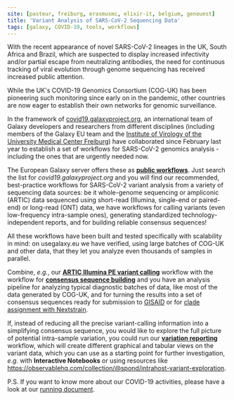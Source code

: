 ```yaml
---
site: [pasteur, freiburg, erasmusmc, elixir-it, belgium, genouest]
title: 'Variant Analysis of SARS-CoV-2 Sequencing Data'
tags: [galaxy, COVID-19, tools, workflows]
---
```


With the recent appearance of novel SARS-CoV-2 lineages in the UK, South Africa
and Brazil, which are suspected to display increased infectivity and/or partial
escape from neutralizing antibodies, the need for continuous tracking of
viral evolution through genome sequencing has received increased public
attention.

While the UK's COVID-19 Genomics Consortium (COG-UK) has been pioneering such
monitoring since early on in the pandemic, other countries are now eager to
establish their own networks for genomic surveillance.

In the framework of [covid19.galaxyproject.org](https://covid19.galaxyproject.org), an international team of Galaxy
developers and researchers from different disciplines (including members of the
Galaxy EU team and the [Institute of Virology of the University Medical Center Freiburg](https://www.uniklinik-freiburg.de/virologie-en.html))
have collaborated since February last year to establish a set of workflows for
SARS-CoV-2 genomics analysis - including the ones that are urgently needed now.

The European Galaxy server offers these as
[__public workflows__](https://usegalaxy.eu/workflows/list_published).
Just search the list for *covid19.galaxyproject.org* and you will find our
recommended, best-practice workflows for SARS-CoV-2 variant analysis from
a variety of sequencing data sources: be it whole-genome sequencing or
ampliconic (ARTIC) data sequenced using short-read (Illumina, single-end or
paired-end) or long-read (ONT) data, we have workflows for calling variants
(even low-frequency intra-sample ones), generating standardized
technology-independent reports, and for building reliable consensus sequences!

All these workflows have been built and tested specifically with scalability in
mind: on usegalaxy.eu we have verified, using large batches of COG-UK and other
data, that they let you analyze even thousands of samples in parallel.

Combine, *e.g.*, our
[__ARTIC Illumina PE variant calling__](https://usegalaxy.eu/u/wolfgang-maier/w/covid19-variation-analysis-on-artic-pe)
workflow with the workflow for
[__consensus sequence building__](https://usegalaxy.eu/u/wolfgang-maier/w/covid-19-consensus-construction)
and you have an analysis pipeline for analyzing typical diagnostic batches of
data, like most of the data generated by COG-UK, and for turning the results
into a set of consensus sequences ready for submission to
[GISAID](https://www.gisaid.org) or for
[clade assignment with Nextstrain](https://clades.nextstrain.org).

If, instead of reducing all the precise variant-calling information into a
simplifying consensus sequence, you would like to explore the full picture of
potential intra-sample variation, you could run our
[__variation reporting__](https://usegalaxy.eu/u/wolfgang-maier/w/covid19-variation-analysis-reporting)
workflow, which will create different graphical and tabular views on the
variant data, which you can use as a starting point for further investigation,
*e.g.* with __Interactive Notebooks__ or using resources like
https://observablehq.com/collection/@spond/intrahost-variant-exploration.

P.S. If you want to know more about our COVID-19 activities, please have a look at our [running document](https://docs.google.com/document/d/1Ajfy3RG-BOGTSdhQUMZ0hnGtePZplv-lK0rYzx8L-vo/preview#).


